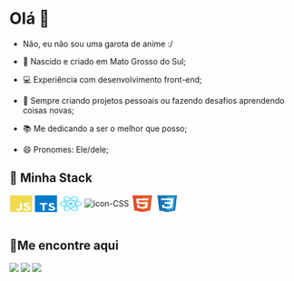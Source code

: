 

<h1>Olá 👋 </h1>

 - Não, eu não sou uma garota de anime :/ 
 
 - 🧉 Nascido e criado em Mato Grosso do Sul;

 - 💻 Experiência com desenvolvimento front-end;

 - 🔨 Sempre criando projetos pessoais ou fazendo desafios aprendendo coisas novas; 
 
 - 📚 Me dedicando a ser o melhor que posso;

 - 😄 Pronomes: Ele/dele;

<h2>🧰 Minha Stack</h2> 
<div style="display: inline_block">
  <img align="center" alt="icon-Js" height="30" width="40" src="https://raw.githubusercontent.com/devicons/devicon/master/icons/javascript/javascript-plain.svg">
  <img align="center" alt="icon-Ts" height="30" width="40" src="https://raw.githubusercontent.com/devicons/devicon/master/icons/typescript/typescript-plain.svg">
  <img align="center" alt="icon-React" height="30" width="40" src="https://raw.githubusercontent.com/devicons/devicon/master/icons/react/react-original.svg">
  <img align="center" alt="icon-CSS" height="30" width="40" src="https://cdn.jsdelivr.net/gh/devicons/devicon/icons/redux/redux-original.svg" />
  <img align="center" alt="icon-HTML" height="30" width="40" src="https://raw.githubusercontent.com/devicons/devicon/master/icons/html5/html5-original.svg">
  <img align="center" alt="icon-CSS" height="30" width="40" src="https://raw.githubusercontent.com/devicons/devicon/master/icons/css3/css3-original.svg">
</div>
<br>
<h2>🔗Me encontre aqui</h2>

<a href="https://dev.to/vitorjaum"><img src="https://img.shields.io/badge/dev.to-0A0A0A?style=for-the-badge&logo=dev.to&logoColor=white"></img></a>
<a href="https://www.linkedin.com/in/jo%C3%A3o-vitor-pinheiro-3b27bb19b/"><img src="https://img.shields.io/badge/LinkedIn-0077B5?style=for-the-badge&logo=linkedin&logoColor=white"></img></a>
<a href="https://www.instagram.com/joao_sem_nome/"><img src="https://img.shields.io/badge/Instagram-E4405F?style=for-the-badge&logo=instagram&logoColor=white"></img></a>

<!--
**vitorjaum/vitorjaum** is a ✨ _special_ ✨ repository because its `README.md` (this file) appears on your GitHub profile.

Here are some ideas to get you started:

- 🔭 I’m currently working on ...
- 🌱 I’m currently learning ...
- 👯 I’m looking to collaborate on ...
- 🤔 I’m looking for help with ...
- 💬 Ask me about ...
- 📫 How to reach me: ...
- 😄 Pronouns: ...
- ⚡ Fun fact: ...
-->
